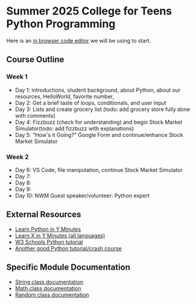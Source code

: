 # Summer 2025 College for Teens Python Programming

Here is an [in browser code editor](https://www.online-python.com/) we will be using to start.

## Course Outline

### Week 1
* Day 1: introductions, student background, about Python, about our resources, HelloWorld, favorite number, 
* Day 2: Get a brief taste of loops, conditionals, and user input
* Day 3: Lists and create grocery list (todo: add grocery store fully done with comments)
* Day 4: Fizzbuzz (check for understanding) and begin Stock Market Simulator(todo: add fizzbuzz with explanations)
* Day 5: "How's it Going?" Google Form and continue/enhance Stock Market Simulator

### Week 2
* Day 6: VS Code, file manipulation, continue Stock Market Simulator
* Day 7: 
* Day 8: 
* Day 9: 
* Day 10: NWM Guest speaker/volunteer: Python expert

## External Resources
* [Learn Python in Y Minutes](https://learnxinyminutes.com/docs/python/)
* [Learn X in Y Minutes (all languages)](https://learnxinyminutes.com/)
* [W3 Schools Python tutorial](https://www.w3schools.com/python/)
* [Another good Python tutorial/crash course](https://www.tutorialspoint.com/python/index.htm)

## Specific Module Documentation
* [String class documentation](https://docs.python.org/2/library/strings.html)
* [Math class documentation](https://docs.python.org/2/library/math.html?highlight=math#module-math)
* [Random class documentation](https://docs.python.org/2/library/random.html?highlight=random#module-random)

